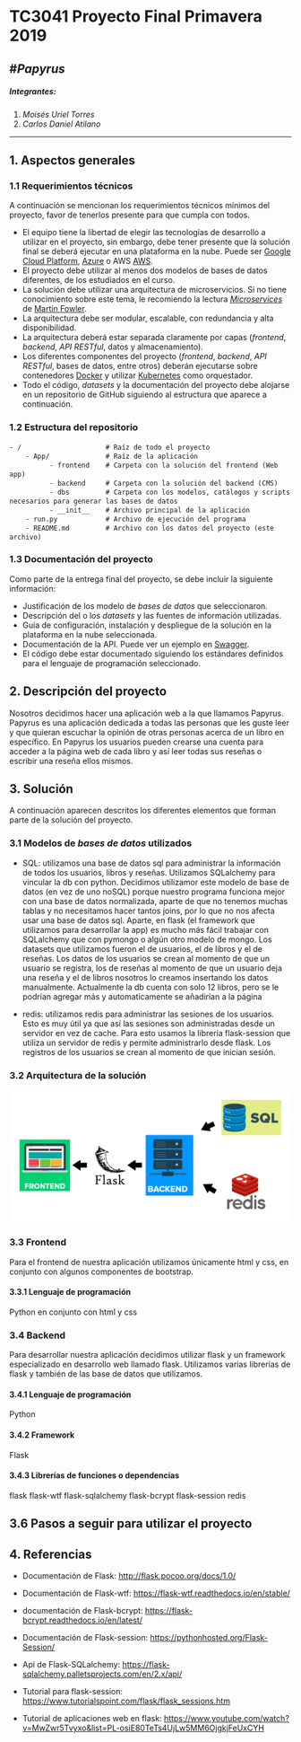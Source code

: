 ﻿# TC3041 Proyecto  Final Primavera 2019

#*Papyrus*
---

##### Integrantes:
1. *Moisés Uriel Torres*
2. *Carlos Daniel Atilano*

---
## 1. Aspectos generales

### 1.1 Requerimientos técnicos

A continuación se mencionan los requerimientos técnicos mínimos del proyecto, favor de tenerlos presente para que cumpla con todos.

* El equipo tiene la libertad de elegir las tecnologías de desarrollo a utilizar en el proyecto, sin embargo, debe tener presente que la solución final se deberá ejecutar en una plataforma en la nube. Puede ser  [Google Cloud Platform](https://cloud.google.com/?hl=es), [Azure](https://azure.microsoft.com/en-us/) o AWS [AWS](https://aws.amazon.com/es/free/).
* El proyecto debe utilizar al menos dos modelos de bases de datos diferentes, de los estudiados en el curso.
* La solución debe utilizar una arquitectura de microservicios. Si no tiene conocimiento sobre este tema, le recomiendo la lectura [*Microservices*](https://martinfowler.com/articles/microservices.html) de [Martin Fowler](https://martinfowler.com).
* La arquitectura debe ser modular, escalable, con redundancia y alta disponibilidad.
* La arquitectura deberá estar separada claramente por capas (*frontend*, *backend*, *API RESTful*, datos y almacenamiento).
* Los diferentes componentes del proyecto (*frontend*, *backend*, *API RESTful*, bases de datos, entre otros) deberán ejecutarse sobre contenedores [Docker](https://www.docker.com/) y utilizar [Kubernetes](https://kubernetes.io/) como orquestador.
* Todo el código, *datasets* y la documentación del proyecto debe alojarse en un repositorio de GitHub siguiendo al estructura que aparece a continuación.

### 1.2 Estructura del repositorio

```
- / 	                # Raíz de todo el proyecto
    - App/              # Raíz de la aplicación
          - frontend    # Carpeta con la solución del frontend (Web app)
          - backend     # Carpeta con la solución del backend (CMS)
          - dbs         # Carpeta con los modelos, catálogos y scripts necesarios para generar las bases de datos
          - __init__    # Archivo principal de la aplicación
    - run.py            # Archivo de ejecución del programa
    - README.md			# Archivo con los datos del proyecto (este archivo)
```

### 1.3 Documentación  del proyecto

Como parte de la entrega final del proyecto, se debe incluir la siguiente información:

* Justificación de los modelo de *bases de datos* que seleccionaron.
* Descripción del o los *datasets* y las fuentes de información utilizadas.
* Guía de configuración, instalación y despliegue de la solución en la plataforma en la nube  seleccionada.
* Documentación de la API. Puede ver un ejemplo en [Swagger](https://swagger.io/). 
* El código debe estar documentado siguiendo los estándares definidos para el lenguaje de programación seleccionado.

## 2. Descripción del proyecto

Nosotros decidimos hacer una aplicación web a la que llamamos Papyrus. Papyrus es una aplicación dedicada a todas las personas que les guste leer y que quieran escuchar la opinión de otras personas acerca de un libro en específico. En Papyrus los usuarios pueden crearse una cuenta para acceder a la página web de cada libro y así leer todas sus reseñas o escribir una reseña ellos mismos. 

## 3. Solución

A continuación aparecen descritos los diferentes elementos que forman parte de la solución del proyecto.

### 3.1 Modelos de *bases de datos* utilizados

- SQL: utilizamos una base de datos sql para administrar la información de todos los usuarios, libros y reseñas. Utilizamos SQLalchemy para vincular la db con python. Decidimos utilizamor este modelo de base de datos (en vez de uno noSQL) porque nuestro programa funciona mejor con una base de datos normalizada, aparte de que no tenemos muchas tablas y no necesitamos hacer tantos joins, por lo que no nos afecta usar una base de datos sql. Aparte, en flask (el framework que utilizamos para desarrollar la app) es mucho más fácil trabajar con SQLalchemy que con pymongo o algún otro modelo de mongo.
Los datasets que utilizamos fueron el de usuarios, el de libros y el de reseñas. Los datos de los usuarios se crean al momento de que un usuario se registra, los de reseñas al momento de que un usuario deja una reseña y el de libros nosotros lo creamos insertando los datos manualmente. Actualmente la db cuenta con solo 12 libros, pero se le podrían agregar más y automaticamente se añadirían a la página

- redis: utilizamos redis para administrar las sesiones de los usuarios. Esto es muy útil ya que así las sesiones son administradas desde un servidor en vez de cache. Para esto usamos la librería flask-session que utiliza un servidor de redis y permite administrarlo desde flask. Los registros de los usuarios se crean al momento de que inician sesión.

### 3.2 Arquitectura de la solución

![](App/frontend/static/images/Structure.png)

### 3.3 Frontend
Para el frontend de nuestra aplicación utilizamos únicamente html y css, en conjunto con algunos componentes de bootstrap.

#### 3.3.1 Lenguaje de programación
Python en conjunto con html y css

### 3.4 Backend
Para desarrollar nuestra aplicación decidimos utilizar flask y un framework especializado en desarrollo web llamado flask. Utilizamos varias librerías de flask y también de las base de datos que utilizamos.

#### 3.4.1 Lenguaje de programación
Python

#### 3.4.2 Framework
Flask

#### 3.4.3 Librerías de funciones o dependencias
flask
flask-wtf
flask-sqlalchemy
flask-bcrypt
flask-session
redis

## 3.6 Pasos a seguir para utilizar el proyecto


## 4. Referencias

- Documentación de Flask: http://flask.pocoo.org/docs/1.0/
- Documentación de Flask-wtf: https://flask-wtf.readthedocs.io/en/stable/
- documentación de Flask-bcrypt: https://flask-bcrypt.readthedocs.io/en/latest/
- Documentación de Flask-session: https://pythonhosted.org/Flask-Session/
- Api de Flask-SQLalchemy: https://flask-sqlalchemy.palletsprojects.com/en/2.x/api/

- Tutorial para flask-session: https://www.tutorialspoint.com/flask/flask_sessions.htm
- Tutorial de aplicaciones web en flask: https://www.youtube.com/watch?v=MwZwr5Tvyxo&list=PL-osiE80TeTs4UjLw5MM6OjgkjFeUxCYH
